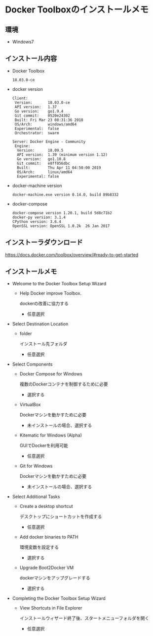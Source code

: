 # Docker Toolboxのインストールメモ

## 環境

* Windows7

## インストール内容

* Docker Toolbox

  ```
  18.03.0-ce
  ```

* docker version

  ```
  Client:
   Version:       18.03.0-ce
   API version:   1.37
   Go version:    go1.9.4
   Git commit:    0520e24302
   Built: Fri Mar 23 08:31:36 2018
   OS/Arch:       windows/amd64
   Experimental:  false
   Orchestrator:  swarm

  Server: Docker Engine - Community
   Engine:
    Version:      18.09.5
    API version:  1.39 (minimum version 1.12)
    Go version:   go1.10.8
    Git commit:   e8ff056dbc
    Built:        Thu Apr 11 04:50:00 2019
    OS/Arch:      linux/amd64
    Experimental: false
  ```

* docker-machine version

  ```
  docker-machine.exe version 0.14.0, build 89b8332
  ```

* docker-compose

  ```
  docker-compose version 1.20.1, build 5d8c71b2
  docker-py version: 3.1.4
  CPython version: 3.6.4
  OpenSSL version: OpenSSL 1.0.2k  26 Jan 2017
  ```

## インストーラダウンロード

https://docs.docker.com/toolbox/overview/#ready-to-get-started

## インストールメモ

* Welcome to the Docker Toolbox Setup Wizard

  * Help Docker improve Toolbox.

    dockerの改善に協力する

    * 任意選択

* Select Destination Location

  * folder

    インストール先フォルダ

    * 任意選択

* Select Components

  * Docker Compose for Windows

    複数のDockerコンテナを制御するために必要

    * 選択する

  * VirtualBox

    Dockerマシンを動かすために必要

    * 未インストールの場合、選択する

  * Kitematic for Windows (Alpha)

    GUIでDockerを利用可能

    * 任意選択

  * Git for Windows

    Dockerマシンを動かすために必要

    * 未インストールの場合、選択する

* Select Additional Tasks

  * Create a desktop shortcut

    デスクトップにショートカットを作成する

    * 任意選択

  * Add docker binaries to PATH

    環境変数を設定する

    * 選択する

  * Upgrade Boot2Docker VM

    dockerマシンをアップグレードする

    * 選択する

* Completing the Docker Toolbox Setup Wizard

  * View Shortcuts in File Explorer

    インストールウィザード終了後、スタートメニューフォルダを開く

    * 任意選択

